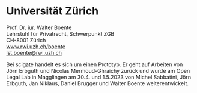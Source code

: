 # Universität Zürich

Prof. Dr. iur. Walter Boente  
Lehrstuhl für Privatrecht, Schwerpunkt ZGB  
CH-8001 Zürich  
www.rwi.uzh.ch/boente  
lst.boente@rwi.uzh.ch

Bei scigate handelt es sich um einen Prototyp. Er geht auf Arbeiten von Jörn Erbguth und Nicolas Mermoud-Ghraichy zurück und wurde am Open Legal Lab in Magglingen am 30.4. und 1.5.2023 von Michel Sabbatini, Jörn Erbguth, Jan Niklaus, Daniel Brugger und Walter Boente weiterentwickelt.
